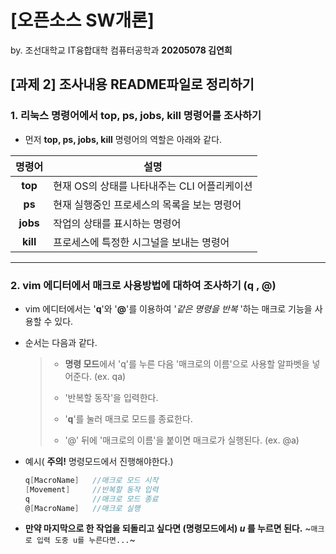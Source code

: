 # [오픈소스 SW개론] 
  by. 조선대학교 IT융합대학 컴퓨터공학과 __20205078 김연희__

## [과제 2] 조사내용 README파일로 정리하기

### 1. 리눅스 명령어에서 top, ps, jobs, kill 명령어를 조사하기
+ 먼저 **top, ps, jobs, kill** 명령어의 역할은 아래와 같다.

|**명령어**|**설명**|
|:---:|---|
|__top__|현재 OS의 상태를 나타내주는 CLI 어플리케이션|
|__ps__|현재 실행중인 프로세스의 목록을 보는 명령어|
|__jobs__|작업의 상태를 표시하는 명령어|
|__kill__|프로세스에 특정한 시그널을 보내는 명령어|

--------------------------------------------------------------------------------------------------------
### 2. vim 에디터에서 매크로 사용방법에 대하여 조사하기 (q , @)
+ vim 에디터에서는 '**q**'와 '**@**'를 이용하여 '*같은 명령을 반복* '하는 매크로 기능을 사용할 수 있다.
+ 순서는 다음과 같다.

  >- **명령 모드**에서 'q'를 누른 다음 '매크로의 이름'으로 사용할 알파벳을 넣어준다. (ex. qa)
  > 
  >- '반복할 동작'을 입력한다.
  > 
  >- '**q**'를 눌러 매크로 모드를 종료한다.
  > 
  >- '@' 뒤에 '매크로의 이름'을 붙이면 매크로가 실행된다. (ex. @a)

+ 예시( **주의!** 명령모드에서 진행해야한다.)
  ```c
  q[MacroName]   //매크로 모드 시작
  [Movement]     //반복할 동작 입력
  q              //매크로 모드 종료
  @[MacroName]   //매크로 실행
  ```

+ **만약 마지막으로 한 작업을 되돌리고 싶다면 (명령모드에서)  *u* 를 누르면 된다.** ~`매크로 입력 도중 u를 누른다면...`~
   
